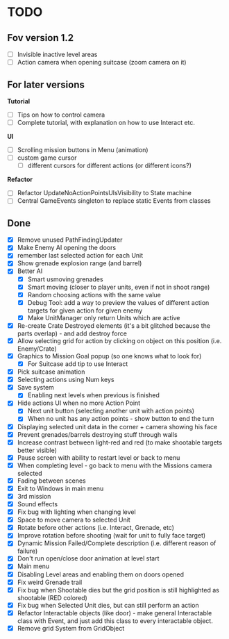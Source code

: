 # TODO

## Fov version 1.2

- [ ] Invisible inactive level areas
- [ ] Action camera when opening suitcase (zoom camera on it)

## For later versions

**Tutorial**
- [ ] Tips on how to control camera
- [ ] Complete tutorial, with explanation on how to use Interact etc.

**UI**
- [ ] Scrolling mission buttons in Menu (animation)
- [ ] custom game cursor
  - [ ] different cursors for different actions (or different icons?)

**Refactor**
- [ ] Refactor UpdateNoActionPointsUIsVisibility to State machine
- [ ] Central GameEvents singleton to replace static Events from classes

## Done

- [x] Remove unused PathFindingUpdater
- [x] Make Enemy AI opening the doors
- [x] remember last selected action for each Unit
- [x] Show grenade explosion range (and barrel)
- [x] Better AI
  - [x] Smart usmoving grenades
  - [x] Smart moving (closer to player units, even if not in shoot range)
  - [x] Random choosing actions with the same value
  - [x] Debug Tool: add a way to preview the values of different action targets for given action for given enemy
  - [x] Make UnitManager only return Units which are active
- [x] Re-create Crate Destroyed elements (it's a bit glitched because the parts overlap) - and add destroy force
- [x] Allow selecting grid for action by clicking on object on this position (i.e. Enemy/Crate)
- [x] Graphics to Mission Goal popup (so one knows what to look for)
  - [x] For Suitcase add tip to use Interact
- [x] Pick suitcase animation
- [x] Selecting actions using Num keys
- [x] Save system
  - [x] Enabling next levels when previous is finished
- [x] Hide actions UI when no more Action Point
  - [x] Next unit button (selecting another unit with action points)
  - [x] When no unit has any action points - show button to end the turn
- [x] Displaying selected unit data in the corner + camera showing his face 
- [x] Prevent grenades/barrels destroying stuff through walls
- [x] Increase contrast between light-red and red (to make shootable targets better visible)
- [x] Pause screen with ability to restart level or back to menu
- [x] When completing level - go back to menu with the Missions camera selected
- [x] Fading between scenes
- [x] Exit to Windows in main menu
- [x] 3rd mission
- [x] Sound effects
- [x] Fix bug with lighting when changing level
- [x] Space to move camera to selected Unit
- [x] Rotate before other actions (i.e. Interact, Grenade, etc)
- [x] Improve rotation before shooting (wait for unit to fully face target)
- [x] Dynamic Mission Failed/Complete description (i.e. different reason of failure)
- [x] Don't run open/close door animation at level start
- [x] Main menu
- [x] Disabling Level areas and enabling them on doors opened
- [x] Fix weird Grenade trail
- [x] Fix bug when Shootable dies but the grid position is still highlighted as shootable (RED colored)
- [x] Fix bug when Selected Unit dies, but can still perform an action
- [x] Refactor Interactable objects (like door) - make general Interactable class with Event,
  and just add this class to every interactable object.
- [x] Remove grid System from GridObject